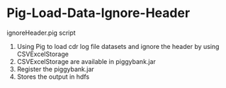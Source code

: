 # Pig-Load-Data-Ignore-Header

ignoreHeader.pig script
  1. Using Pig to load cdr log file datasets and ignore the header by using CSVExcelStorage
  2. CSVExcelStorage are available in piggybank.jar
  3. Register the piggybank.jar
  4. Stores the output in hdfs
